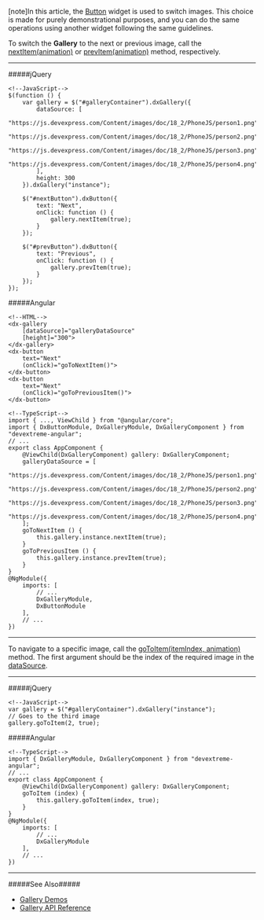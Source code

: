 [note]In this article, the [Button](/concepts/05%20Widgets/Button/00%20Overview.md '/Documentation/Guide/Widgets/Button/Overview/') widget is used to switch images. This choice is made for purely demonstrational purposes, and you can do the same operations using another widget following the same guidelines.

To switch the **Gallery** to the next or previous image, call the [nextItem(animation)](/api-reference/10%20UI%20Widgets/dxGallery/3%20Methods/nextItem(animation).md '/Documentation/ApiReference/UI_Widgets/dxGallery/Methods/#nextItemanimation') or [prevItem(animation)](/api-reference/10%20UI%20Widgets/dxGallery/3%20Methods/prevItem(animation).md '/Documentation/ApiReference/UI_Widgets/dxGallery/Methods/#prevItemanimation') method, respectively.

---
#####jQuery

    <!--JavaScript-->
    $(function () {
        var gallery = $("#galleryContainer").dxGallery({
            dataSource: [
                "https://js.devexpress.com/Content/images/doc/18_2/PhoneJS/person1.png",
                "https://js.devexpress.com/Content/images/doc/18_2/PhoneJS/person2.png",
                "https://js.devexpress.com/Content/images/doc/18_2/PhoneJS/person3.png",
                "https://js.devexpress.com/Content/images/doc/18_2/PhoneJS/person4.png"
            ],
            height: 300
        }).dxGallery("instance");

        $("#nextButton").dxButton({
            text: "Next",
            onClick: function () {
                gallery.nextItem(true);
            }
        });

        $("#prevButton").dxButton({
            text: "Previous",
            onClick: function () {
                gallery.prevItem(true);
            }
        });
    });

#####Angular

    <!--HTML-->
    <dx-gallery
        [dataSource]="galleryDataSource"
        [height]="300">
    </dx-gallery>
    <dx-button
        text="Next"
        (onClick)="goToNextItem()">
    </dx-button>
    <dx-button
        text="Next"
        (onClick)="goToPreviousItem()">
    </dx-button>

    <!--TypeScript-->
    import { ..., ViewChild } from "@angular/core";
    import { DxButtonModule, DxGalleryModule, DxGalleryComponent } from "devextreme-angular";
    // ...
    export class AppComponent {
        @ViewChild(DxGalleryComponent) gallery: DxGalleryComponent;
        galleryDataSource = [
            "https://js.devexpress.com/Content/images/doc/18_2/PhoneJS/person1.png",
            "https://js.devexpress.com/Content/images/doc/18_2/PhoneJS/person2.png",
            "https://js.devexpress.com/Content/images/doc/18_2/PhoneJS/person3.png",
            "https://js.devexpress.com/Content/images/doc/18_2/PhoneJS/person4.png"
        ];
        goToNextItem () {
            this.gallery.instance.nextItem(true);
        }
        goToPreviousItem () {
            this.gallery.instance.prevItem(true);
        }
    }
    @NgModule({
        imports: [
            // ...
            DxGalleryModule,
            DxButtonModule
        ],
        // ...
    })

---

To navigate to a specific image, call the [goToItem(itemIndex, animation)](/api-reference/10%20UI%20Widgets/dxGallery/3%20Methods/goToItem(itemIndex_animation).md '/Documentation/ApiReference/UI_Widgets/dxGallery/Methods/#goToItemitemIndex_animation') method. The first argument should be the index of the required image in the [dataSource](/api-reference/10%20UI%20Widgets/CollectionWidget/1%20Configuration/dataSource.md '/Documentation/ApiReference/UI_Widgets/dxGallery/Configuration/#dataSource').

---
#####jQuery

    <!--JavaScript-->
    var gallery = $("#galleryContainer").dxGallery("instance");
    // Goes to the third image
    gallery.goToItem(2, true);

#####Angular

    <!--TypeScript-->
    import { DxGalleryModule, DxGalleryComponent } from "devextreme-angular";
    // ...
    export class AppComponent {
        @ViewChild(DxGalleryComponent) gallery: DxGalleryComponent;
        goToItem (index) {
            this.gallery.goToItem(index, true);
        }
    }
    @NgModule({
        imports: [
            // ...
            DxGalleryModule
        ],
        // ...
    })

---

#####See Also#####
- [Gallery Demos](https://js.devexpress.com/Demos/WidgetsGallery/#demo/actions_and_lists-gallery-overview)
- [Gallery API Reference](/api-reference/10%20UI%20Widgets/dxGallery '/Documentation/ApiReference/UI_Widgets/dxGallery/')
